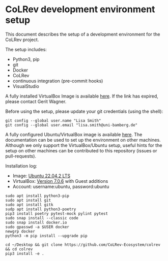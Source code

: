 # CoLRev development environment setup

This document describes the setup of a development environment for the CoLRev project.

The setup includes:
- Python3, pip
- git
- Docker
- CoLRev
- continuous integration (pre-commit hooks)
- VisualStudio

A fully installed VirtualBox Image is available [here](https://gigamove.rwth-aachen.de/de/download/e03393275121c3e8d7d0775437b434a0). If the link has expired, please contact Gerit Wagner.

Before using the setup, please update your git credentials (using the shell):

```
git config --global user.name "Lisa Smith"
git config --global user.email "lisa.smith@uni-bamberg.de"
```

A fully configured Ubuntu/VirtualBox image is available [here](TODO).
The documentation can be used to set up the environment on other machines.
Although we only support the VirtualBox/Ubuntu setup, useful hints for the setup on other machines can be contributed to this repository (issues or pull-requests).

Installation log:

- Image: [Ubuntu 22.04.2 LTS](https://ubuntu.com/download/desktop/thank-you?version=22.04.2&architecture=amd64)
- VirtualBox: [Version 7.0.6](https://www.virtualbox.org/) with Guest additions
- Account: username:ubuntu, password:ubuntu

```
sudo apt install python3-pip
sudo apt install git
sudo apt install gitk
sudp apt install python3-poetry
pip3 install poetry pytest-mock pylint pytest
sudo snap install --classic code
sudo snap install docker.io
sudo gpasswd -a $USER docker
newgrp docker
python3 -m pip install --upgrade pip

cd ~/Desktop && git clone https://github.com/CoLRev-Ecosystem/colrev && cd colrev
pip3 install -e .

```